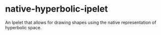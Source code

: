 # native-hyperbolic-ipelet
An Ipelet that allows for drawing shapes using the native representation of hyperbolic space.
